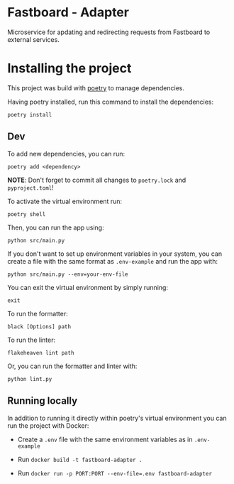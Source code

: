 # Fastboard - Adapter
Microservice for apdating and redirecting requests from Fastboard to external services.

# Installing the project

This project was build with [poetry](https://python-poetry.org/docs/) to manage dependencies.

Having poetry installed, run this command to install the dependencies:

```
poetry install
```

## Dev

To add new dependencies, you can run:

```
poetry add <dependency>
```

**NOTE**: Don't forget to commit all changes to `poetry.lock` and `pyproject.toml`! 

To activate the virtual environment run:

```
poetry shell
```

Then, you can run the app using:

```
python src/main.py
```

If you don't want to set up environment variables in your system, you can create a file with the same format as `.env-example` and run the app with:

```
python src/main.py --env=your-env-file
```

You can exit the virtual environment by simply running:

```
exit
```

To run the formatter:

```
black [Options] path
```

To run the linter:

```
flakeheaven lint path
```

Or, you can run the formatter and linter with:

```
python lint.py
```


## Running locally

In addition to running it directly within poetry's virtual environment you can run the project with Docker:

* Create a `.env` file with the same environment variables as in `.env-example`

* Run `docker build -t fastboard-adapter .`

* Run `docker run -p PORT:PORT --env-file=.env fastboard-adapter`
